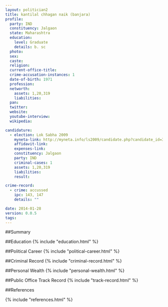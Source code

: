 ```yaml
---
layout: politician2
title: kantilal chhagan naik (banjara)
profile: 
  party: IND
  constituency: Jalgaon
  state: Maharashtra
  education: 
    level: Graduate
    details: b. sc
  photo: 
  sex: 
  caste: 
  religion: 
  current-office-title: 
  crime-accusation-instances: 1
  date-of-birth: 1971
  profession: 
  networth: 
    assets: 1,20,319
    liabilities: 
  pan: 
  twitter: 
  website: 
  youtube-interview: 
  wikipedia: 

candidature: 
  - election: Lok Sabha 2009
    myneta-link: http://myneta.info/ls2009/candidate.php?candidate_id=3465
    affidavit-link: 
    expenses-link: 
    constituency: Jalgaon 
    party: IND
    criminal-cases: 1
    assets: 1,20,319
    liabilities: 
    result:  

crime-record: 
  - crime: accussed
    ipc: 143, 147
    details: "" 

date: 2014-01-28
version: 0.0.5
tags: 
---
```

##Summary


##Education
{% include "education.html" %}


##Political Career
{% include "political-career.html" %}


##Criminal Record
{% include "criminal-record.html" %}


##Personal Wealth
{% include "personal-wealth.html" %}


##Public Office Track Record
{% include "track-record.html" %}


##References


{% include "references.html" %}